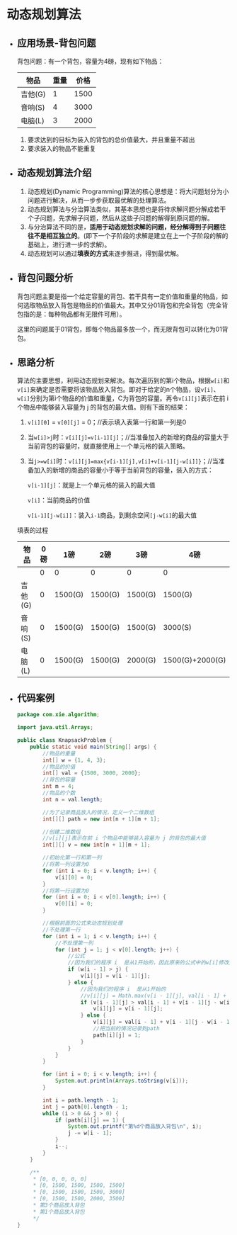 # 动态规划算法

- ## 应用场景-背包问题

  背包问题：有一个背包，容量为4磅，现有如下物品：

  | 物品    | 重量 | 价格 |
  | ------- | ---- | ---- |
  | 吉他(G) | 1    | 1500 |
  | 音响(S) | 4    | 3000 |
  | 电脑(L) | 3    | 2000 |

  1. 要求达到的目标为装入的背包的总价值最大，并且重量不超出
  2. 要求装入的物品不能重复

- ## 动态规划算法介绍

  1. 动态规划(Dynamic Programming)算法的核心思想是：将大问题划分为小问题进行解决，从而一步步获取最优解的处理算法。
  2. 动态规划算法与分治算法类似，其基本思想也是将待求解问题分解成若干个子问题，先求解子问题，然后从这些子问题的解得到原问题的解。
  3. 与分治算法不同的是，**适用于动态规划求解的问题，经分解得到子问题往往不是相互独立的**。(即下一个子阶段的求解是建立在上一个子阶段的解的基础上，进行进一步的求解)。
  4. 动态规划可以通过**填表的方式**来逐步推进，得到最优解。

- ## 背包问题分析

  背包问题主要是指一个给定容量的背包、若干具有一定价值和重量的物品，如何选取物品放入背包是物品的价值最大。其中又分01背包和完全背包（完全背包指的是：每种物品都有无限件可用）。

  这里的问题属于01背包，即每个物品最多放一个，而无限背包可以转化为01背包。

- ## 思路分析

  算法的主要思想，利用动态规划来解决。每次遍历到的第i个物品，根据`w[i]`和`v[i]`来确定是否需要将该物品放入背包。即对于给定的n个物品，设`v[i]`、`w[i]`分别为第i个物品的价值和重量，C为背包的容量。再令`v[i][j]`表示在前 i 个物品中能够装入容量为 j 的背包的最大值。则有下面的结果：
  
  1. `v[i][0]` = `v[0][j]` = 0；//表示填入表第一行和第一列是0
  
  2. 当`w[i]>j`时：`v[i][j]=v[i-1][j]`；//当准备加入的新增的商品的容量大于当前背包的容量时，就直接使用上一个单元格的装入策略。
  
  3. 当`j>=w[i]`时：`v[i][j]=max{v[i-1][j],v[i]+v[i-1][j-w[i]]}`；//当准备加入的新增的商品的容量小于等于当前背包的容量，装入的方式：
  
     `v[i-1][j]`：就是上一个单元格的装入的最大值
  
     `v[i]`：当前商品的价值
  
     `v[i-1][j-w[i]]`：装入`i-1`商品，到剩余空间`[j-w[i]`的最大值
  
  填表的过程
  
  | 物品    | 0磅  | 1磅     | 2磅     | 3磅     | 4磅             |
  | ------- | ---- | ------- | ------- | ------- | --------------- |
  |         | 0    | 0       | 0       | 0       | 0               |
  | 吉他(G) | 0    | 1500(G) | 1500(G) | 1500(G) | 1500(G)         |
  | 音响(S) | 0    | 1500(G) | 1500(G) | 1500(G) | 3000(S)         |
  | 电脑(L) | 0    | 1500(G) | 1500(G) | 2000(G) | 1500(G)+2000(G) |
  
- ## 代码案例

  ```java
  package com.xie.algorithm;
  
  import java.util.Arrays;
  
  public class KnapsackProblem {
      public static void main(String[] args) {
          //物品的重量
          int[] w = {1, 4, 3};
          //物品的价值
          int[] val = {1500, 3000, 2000};
          //背包的容量
          int m = 4;
          //物品的个数
          int n = val.length;
  
          //为了记录商品放入的情况，定义一个二维数组
          int[][] path = new int[n + 1][m + 1];
  
          //创建二维数组
          //v[i][j]表示在前 i 个物品中能够装入容量为 j 的背包的最大值
          int[][] v = new int[n + 1][m + 1];
  
          //初始化第一行和第一列
          //将第一列设置为0
          for (int i = 0; i < v.length; i++) {
              v[i][0] = 0;
          }
          //将第一行设置为0
          for (int i = 0; i < v[0].length; i++) {
              v[0][i] = 0;
          }
  
          //根据前面的公式来动态规划处理
          //不处理第一行
          for (int i = 1; i < v.length; i++) {
              //不处理第一列
              for (int j = 1; j < v[0].length; j++) {
                  //公式
                  //因为我们的程序 i  是从1开始的，因此原来的公式中的w[i]修改成w[i-1]
                  if (w[i - 1] > j) {
                      v[i][j] = v[i - 1][j];
                  } else {
                      //因为我们的程序 i  是从1开始的
                      //v[i][j] = Math.max(v[i - 1][j], val[i - 1] + v[i - 1][j - w[i - 1]]);
                      if (v[i - 1][j] > val[i - 1] + v[i - 1][j - w[i - 1]]) {
                          v[i][j] = v[i - 1][j];
                      } else {
                          v[i][j] = val[i - 1] + v[i - 1][j - w[i - 1]];
                          //把当前的情况记录到path
                          path[i][j] = 1;
                      }
                  }
              }
          }
  
          for (int i = 0; i < v.length; i++) {
              System.out.println(Arrays.toString(v[i]));
          }
  
          int i = path.length - 1;
          int j = path[0].length - 1;
          while (i > 0 && j > 0) {
              if (path[i][j] == 1) {
                  System.out.printf("第%d个商品放入背包\n", i);
                  j -= w[i - 1];
              }
              i--;
          }
      }
  
      /**
       * [0, 0, 0, 0, 0]
       * [0, 1500, 1500, 1500, 1500]
       * [0, 1500, 1500, 1500, 3000]
       * [0, 1500, 1500, 2000, 3500]
       * 第3个商品放入背包
       * 第1个商品放入背包
       */
  }
  
  ```
  